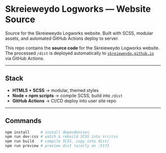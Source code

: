 # Skreieweydo Logworks — Website Source
Source for the Skreieweydo Logworks website. Built with SCSS, modular assets, and automated GitHub Actions deploy to server.

This repo contains the **source code** for the Skreieweydo Logworks website.  
The processed `/dist` is deployed automatically to [`skreieweydo.github.io`](https://skreieweydo.github.io) via GitHub Actions.

---

## Stack
- **HTML5 + SCSS** → modular, themed styles
- **Node + npm scripts** → compile SCSS, build into `/dist`
- **GitHub Actions** → CI/CD deploy into user site repo

---

## Commands
```bash
npm install     # install dependencies
npm run dev:css # watch & rebuild SCSS into src/css
npm run build   # compile SCSS, copy into dist/
npm run preview # preview dist locally on :5173

